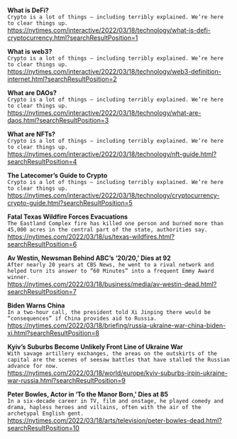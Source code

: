 **What is DeFi?**\
`Crypto is a lot of things – including terribly explained. We’re here to clear things up.`\
https://nytimes.com/interactive/2022/03/18/technology/what-is-defi-cryptocurrency.html?searchResultPosition=1

**What is web3?**\
`Crypto is a lot of things – including terribly explained. We’re here to clear things up.`\
https://nytimes.com/interactive/2022/03/18/technology/web3-definition-internet.html?searchResultPosition=2

**What are DAOs?**\
`Crypto is a lot of things – including terribly explained. We’re here to clear things up.`\
https://nytimes.com/interactive/2022/03/18/technology/what-are-daos.html?searchResultPosition=3

**What are NFTs?**\
`Crypto is a lot of things – including terribly explained. We’re here to clear things up.`\
https://nytimes.com/interactive/2022/03/18/technology/nft-guide.html?searchResultPosition=4

**The Latecomer’s Guide to Crypto**\
`Crypto is a lot of things – including terribly explained. We’re here to clear things up.`\
https://nytimes.com/interactive/2022/03/18/technology/cryptocurrency-crypto-guide.html?searchResultPosition=5

**Fatal Texas Wildfire Forces Evacuations**\
`The Eastland Complex fire has killed one person and burned more than 45,000 acres in the central part of the state, authorities say.`\
https://nytimes.com/2022/03/18/us/texas-wildfires.html?searchResultPosition=6

**Av Westin, Newsman Behind ABC’s ‘20/20,’ Dies at 92**\
`After nearly 20 years at CBS News, he went to a rival network and helped turn its answer to “60 Minutes” into a frequent Emmy Award winner.`\
https://nytimes.com/2022/03/18/business/media/av-westin-dead.html?searchResultPosition=7

**Biden Warns China**\
`In a two-hour call, the president told Xi Jinping there would be “consequences” if China provides aid to Russia.`\
https://nytimes.com/2022/03/18/briefing/russia-ukraine-war-china-biden-xi.html?searchResultPosition=8

**Kyiv’s Suburbs Become Unlikely Front Line of Ukraine War**\
`With savage artillery exchanges, the areas on the outskirts of the capital are the scenes of seesaw battles that have stalled the Russian advance for now.`\
https://nytimes.com/2022/03/18/world/europe/kyiv-suburbs-irpin-ukraine-war-russia.html?searchResultPosition=9

**Peter Bowles, Actor in ‘To the Manor Born,’ Dies at 85**\
`In a six-decade career in TV, film and onstage, he played comedy and drama, hapless heroes and villains, often with the air of the archetypal English gent.`\
https://nytimes.com/2022/03/18/arts/television/peter-bowles-dead.html?searchResultPosition=10

